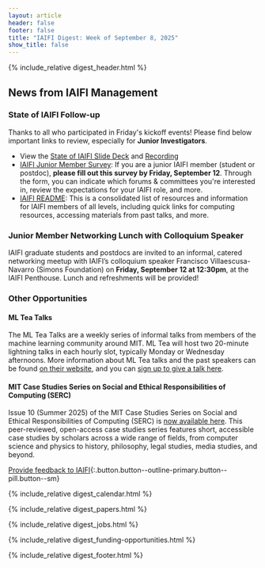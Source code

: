 ```yaml
---
layout: article
header: false
footer: false
title: "IAIFI Digest: Week of September 8, 2025"
show_title: false
--- 
```


{% include_relative digest_header.html %}

## News from IAIFI Management

### State of IAIFI Follow-up

Thanks to all who participated in Friday's kickoff events! Please find below important links to review, especially for **Junior Investigators**. 
- View the [State of IAIFI Slide Deck](https://docs.google.com/presentation/d/15MwfFG86NY0HdNIYGrms6VXblyRECDW9ABNoZ1GstL0/edit?usp=sharing) and [Recording](https://mit.zoom.us/rec/share/CD8cLSw_qA5SekfGxgugrYCLMipY0dLwc1UM2UxLMtUN4ftc6Q6GEwScD6RVUcK7.xN9cKLiuE9ph4-YF)
- [IAIFI Junior Member Survey](https://app.smartsheet.com/b/form/01989f02d89c7a7a9c057d3a3e1e2da1): If you are a junior IAIFI member (student or postdoc), **please fill out this survey by Friday, September 12**. Through the form, you can indicate which forums & committees you're interested in, review the expectations for your IAIFI role, and more.
- [IAIFI README](https://docs.google.com/document/d/1RjddJR6ER4mlXq438C5RkAIv-ZisUPwibTm52-2o_Yw/edit?usp=sharing): This is a consolidated list of resources and information for IAIFI members of all levels, including quick links for computing resources, accessing materials from past talks, and more. 

### Junior Member Networking Lunch with Colloquium Speaker
IAIFI graduate students and postdocs are invited to an informal, catered networking meetup with IAIFI’s colloquium speaker Francisco Villaescusa-Navarro (Simons Foundation) on **Friday, September 12 at 12:30pm**, at the IAIFI Penthouse. Lunch and refreshments will be provided!

### Other Opportunities

#### ML Tea Talks
The ML Tea Talks are a weekly series of informal talks from members of the machine learning community around MIT. ML Tea will host two 20-minute lightning talks in each hourly slot, typically Monday or Wednesday afternoons. More information about ML Tea talks and the past speakers can be found [on their website](https://projects.csail.mit.edu/ml-tea/), and you can [sign up to give a talk here](https://forms.gle/CLdK9rZfDMvsk9BQ8). 

#### MIT Case Studies Series on Social and Ethical Responsibilities of Computing (SERC)
Issue 10 (Summer 2025) of the MIT Case Studies Series on Social and Ethical Responsibilities of Computing (SERC) is [now available here](https://mit-serc.pubpub.org/). This peer-reviewed, open-access case studies series features short, accessible case studies by scholars across a wide range of fields, from computer science and physics to history, philosophy, legal studies, media studies, and beyond.

[Provide feedback to IAIFI](https://forms.gle/hk2mrqjaLY8nCZrE6){:.button.button--outline-primary.button--pill.button--sm}

{% include_relative digest_calendar.html %}

{% include_relative digest_papers.html %}
 
{% include_relative digest_jobs.html %}

{% include_relative digest_funding-opportunities.html %}

{% include_relative digest_footer.html %}
